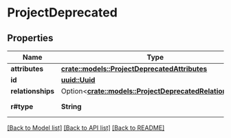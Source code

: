 # ProjectDeprecated

## Properties

Name | Type | Description | Notes
------------ | ------------- | ------------- | -------------
**attributes** | [**crate::models::ProjectDeprecatedAttributes**](ProjectDeprecated_attributes.md) |  | 
**id** | [**uuid::Uuid**](uuid::Uuid.md) | The ID. | 
**relationships** | Option<[**crate::models::ProjectDeprecatedRelationships**](ProjectDeprecated_relationships.md)> |  | [optional]
**r#type** | **String** | Content type. | 

[[Back to Model list]](../README.md#documentation-for-models) [[Back to API list]](../README.md#documentation-for-api-endpoints) [[Back to README]](../README.md)


